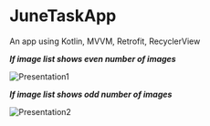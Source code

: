 # JuneTaskApp
An app using Kotlin, MVVM, Retrofit, RecyclerView

***If image list shows even number of images***

![Presentation1](https://user-images.githubusercontent.com/68288535/134452582-daeed785-cfbd-43fa-b956-bfac696e94e0.jpg)


***If image list shows odd number of images***

![Presentation2](https://user-images.githubusercontent.com/68288535/134452694-cdef04d7-b33f-4b87-810c-1f7b123e0183.jpg)
